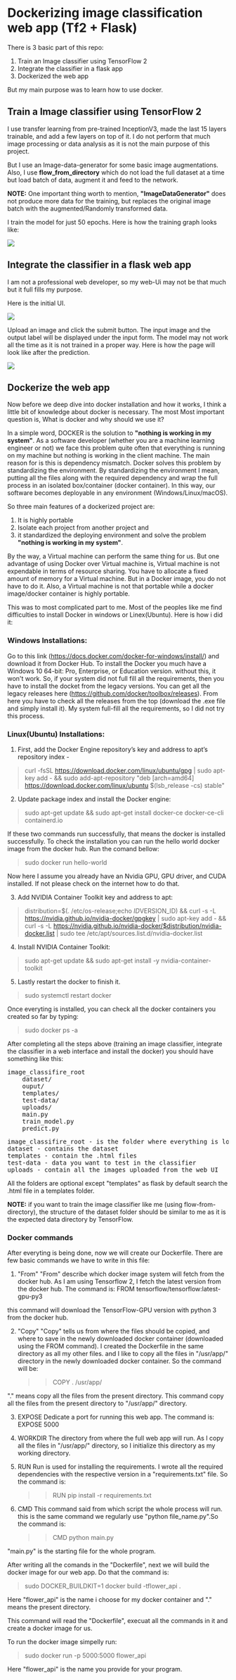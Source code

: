 # Dockerizing image classification web app (Tf2 + Flask)

There is 3 basic part of this repo:

1. Train an Image classifier using TensorFlow 2 
2. Integrate the classifier in a flask app 
3. Dockerized the web app

But my main purpose was to learn how to use docker.

## Train a Image classifier using TensorFlow 2

I use transfer learning from pre-trained InceptionV3, made the last 15 layers trainable, and add a few layers on top of it. I do not perform that much image processing or data analysis as it is not the main purpose of this project.

But I use an Image-data-generator for some basic image augmentations. Also, I use <strong>flow_from_directory</strong> which do not load the full dataset at a time but load batch of data, augment it and feed to the network.

<strong>NOTE:</strong> One important thing worth to mention, <strong>"ImageDataGenerator"</strong> does not produce more data for the training, but replaces the original image batch with the augmented/Randomly transformed data.

I train the model for just 50 epochs. Here is how the training graph looks like:

![](images/unfrozen.png)

## Integrate the classifier in a flask web app

I am not a professional web developer, so my web-Ui may not be that much but it full fills my purpose.

Here is the initial UI.

![](images/starting_ui.png)

Upload an image and click the submit button. The input image and the output label will be displayed under the input form. The model may not work all the time as it is not trained in a proper way. Here is how the page will look like after the prediction.

![](images/prediction_ui.png)

## Dockerize the web app

Now before we deep dive into docker installation and how it works, I think a little bit of knowledge about docker is necessary. The most Most important question is, What is docker and why should we use it?

In a simple word, DOCKER is the solution to <strong>"nothing is working in my system"</strong>. As a software developer (whether you are a machine learning engineer or not) we face this problem quite often that everything is running on my machine but nothing is working in the client machine. The main reason for is this is dependency mismatch. Docker solves this problem by standardizing the environment. By standardizing the environment I mean, putting all the files along with the required dependency and wrap the full process in an isolated box/container (docker container). In this way, our software becomes deployable in any environment (Windows/Linux/macOS).

So three main features of a dockerized project are:
1. It is highly portable
2. Isolate each project from another project and
3. it standardized the deploying environment and solve the problem <strong>"nothing is working in my system"</strong>.

By the way, a Virtual machine can perform the same thing for us. But one advantage of using Docker over Virtual machine is, Virtual machine is not expendable in terms of resource sharing. You have to allocate a fixed amount of memory for a Virtual machine. But in a Docker image, you do not have to do it. Also, a Virtual machine is not that portable while a docker image/docker container is highly portable.

This was to most complicated part to me. Most of the peoples like me find difficulties to install Docker in windows or Linex(Ubuntu). Here is how i did it:

### Windows Installations:
Go to this link (https://docs.docker.com/docker-for-windows/install/) and download it from Docker Hub. To install the Docker you much have a Windows 10 64-bit: Pro, Enterprise, or Education version. without this, it won't work. So, if your system did not full fill all the requirements, then you have to install the docket from the legacy versions. You can get all the legacy releases here (https://github.com/docker/toolbox/releases). From here you have to check all the releases from the top (download the .exe file and simply install it). My system full-fill all the requirements, so I did not try this process.

### Linux(Ubuntu) Installations:

1. First, add the Docker Engine repository’s key and address to apt’s repository index - 
>curl -fsSL https://download.docker.com/linux/ubuntu/gpg | sudo apt-key add - && sudo add-apt-repository "deb [arch=amd64] https://download.docker.com/linux/ubuntu $(lsb_release -cs) stable"

2. Update package index and install the Docker engine:
>sudo apt-get update && sudo apt-get install docker-ce docker-ce-cli containerd.io

If these two commands run successfully, that means the docker is installed successfully. To check the installation you can run the hello world docker image from the docker hub. Run the comand bellow:
>sudo docker run hello-world

Now here I assume you already have an Nvidia GPU, GPU driver, and CUDA installed. If not please check on the internet how to do that.

3. Add NVIDIA Container Toolkit key and address to apt:
>distribution=$(. /etc/os-release;echo $ID$VERSION_ID) && curl -s -L https://nvidia.github.io/nvidia-docker/gpgkey | sudo apt-key add - && curl -s -L https://nvidia.github.io/nvidia-docker/$distribution/nvidia-docker.list | sudo tee /etc/apt/sources.list.d/nvidia-docker.list

4. Install NVIDIA Container Toolkit:
>sudo apt-get update && sudo apt-get install -y nvidia-container-toolkit

5. Lastly restart the docker to finish it.
>sudo systemctl restart docker

Once everyting is installed, you can check all the docker containers you created so far by typing: 
>sudo docker ps -a

After completing all the steps above (training an image classifier, integrate the classifier in a web interface and install the docker) you should have something like this:

<pre>
image_classifire_root
	dataset/
	ouput/
	templates/
	test-data/
	uploads/
	main.py
	train_model.py
	predict.py
</pre>

<pre>
image_classifire_root - is the folder where everything is located.
dataset - contains the dataset
templates - contain the .html files
test-data - data you want to test in the classifier
uploads - contain all the images uploaded from the web UI
</pre>

All the folders are optional except "templates" as flask by default search the .html file in a templates folder.

<strong>NOTE:</strong> if you want to train the image classifier like me (using flow-from-directory), the structure of the dataset folder should be similar to me as it is the
expected data directory by TensorFlow.

### Docker commands

After everyting is being done, now we will create our Dockerfile. There are few basic commands we have to write in this file:


1. "From"
	"From" describe which docker image system will fetch from the docker hub. As I am using Tensorflow 2, I fetch the latest version from the docker hub. The command is:
		FROM tensorflow/tensorflow:latest-gpu-py3

this command will download the TensorFlow-GPU version with python 3 from the docker hub.

2. "Copy"
	"Copy" tells us from where the files should be copied, and where to save in the newly downloaded docker container
	(downloaded using the FROM command). I created the Dockerfile in the same directory as all my other files. and I 
	like to copy all the files in "/usr/app/" directory in the newly downloaded docker container. So the command will be:
	>>COPY . /usr/app/

"." means copy all the files from the present directory. This command copy all the files from the present directory to 
"/usr/app/" directory.

3. EXPOSE
	Dedicate a port for running this web app. The command is:
		EXPOSE 5000


4. WORKDIR
	The directory from where the full web app will run. As I copy all the files in "/usr/app/" directory, so I initialize
	this directory as my working directory.

5. RUN
	Run is used for installing the requirements. I wrote all the required dependencies with the respective version in a 
	"requirements.txt" file. So the command is:
	>>RUN pip install -r requirements.txt

6. CMD
	This command said from which script the whole process will run. this is the same command we regularly use 
	"python file_name.py".So the command is:
	>>CMD python main.py

"main.py" is the starting file for the whole program.


After writing all the comands in the "Dockerfile", next we will build the docker image for our web app. Do that the command is: 
>sudo DOCKER_BUILDKIT=1 docker build -tflower_api .

Here "flower_api" is the name i choose for my docker container and "." means the present directory.

This command will read the "Dockerfile", execuat all the commands in it and create a docker image for us.

To run the docker image simpelly run:
>sudo docker run -p 5000:5000 flower_api

Here "flower_api" is the name you provide for your program.
